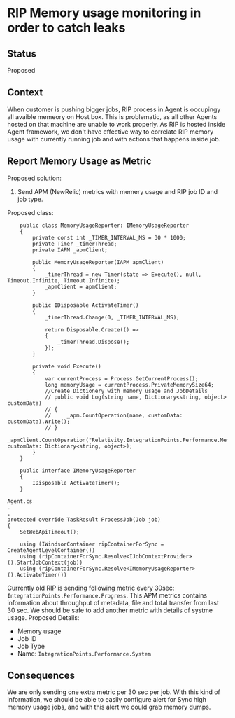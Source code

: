 # RIP Memory usage monitoring in order to catch leaks

## Status

Proposed

## Context

When customer is pushing bigger jobs, RIP process in Agent is occupingy all avaible memeory on Host box. This is problematic, as all other Agents hosted on that machine are unable to work properly.
As RIP is hosted inside Agent framework, we don't have effective way to correlate RIP memory usage with currently running job and with actions that happens inside job.

## Report Memory Usage as Metric
Proposed solution:
1. Send APM (NewRelic) metrics with memery usage and RIP job ID and job type.

Proposed class:
```{csharp}
    public class MemoryUsageReporter: IMemoryUsageReporter
    {
        private const int _TIMER_INTERVAL_MS = 30 * 1000;
        private Timer _timerThread;
        private IAPM _apmClient;

        public MemoryUsageReporter(IAPM apmClient)
        {
            _timerThread = new Timer(state => Execute(), null, Timeout.Infinite, Timeout.Infinite);
            _apmClient = apmClient;
        }

        public IDisposable ActivateTimer()
        {
            _timerThread.Change(0, _TIMER_INTERVAL_MS);

            return Disposable.Create(() =>
            {
                _timerThread.Dispose();
            });
        }

        private void Execute()
        {
            var currentProcess = Process.GetCurrentProcess();
            long memoryUsage = currentProcess.PrivateMemorySize64;
            //Create Dictionery with memory usage and JobDetails
            // public void Log(string name, Dictionary<string, object> customData)
            // {
            //     _apm.CountOperation(name, customData: customData).Write();
            // }
            _apmClient.CountOperation("Relativity.IntegrationPoints.Performance.MemUsage", customData: Dictionary<string, object>);
        }
    }

    public interface IMemoryUsageReporter
    {
        IDisposable ActivateTimer();
    }
```
```{csharp}
Agent.cs
.
.
protected override TaskResult ProcessJob(Job job)
{
    SetWebApiTimeout();

    using (IWindsorContainer ripContainerForSync = CreateAgentLevelContainer())
    using (ripContainerForSync.Resolve<IJobContextProvider>().StartJobContext(job))
    using (ripContainerForSync.Resolve<IMemoryUsageReporter>().ActivateTimer())
```

Currently old RIP is sending following metric every 30sec: `IntegrationPoints.Performance.Progress`. This APM metrics contains information about throughput of metadata, file and total transfer from last 30 sec.
We should be safe to add another metric with details of systme usage.
Proposed Details:
 - Memory usage
 - Job ID
 - Job Type
 - Name: `IntegrationPoints.Performance.System`

## Consequences

We are only sending one extra metric per 30 sec per job.
With this kind of information, we should be able to easily configure alert for Sync high memory usage jobs, and with this alert we could grab memory dumps.
